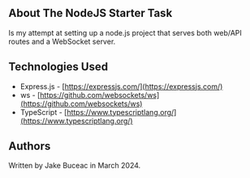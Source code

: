 ## About The NodeJS Starter Task
Is my attempt at setting up a node.js project that serves both web/API routes and a WebSocket server.

## Technologies Used
- Express.js - [https://expressjs.com/](https://expressjs.com/)
- ws - [https://github.com/websockets/ws](https://github.com/websockets/ws)
- TypeScript - [https://www.typescriptlang.org/](https://www.typescriptlang.org/) 

## Authors
Written by Jake Buceac in March 2024.
